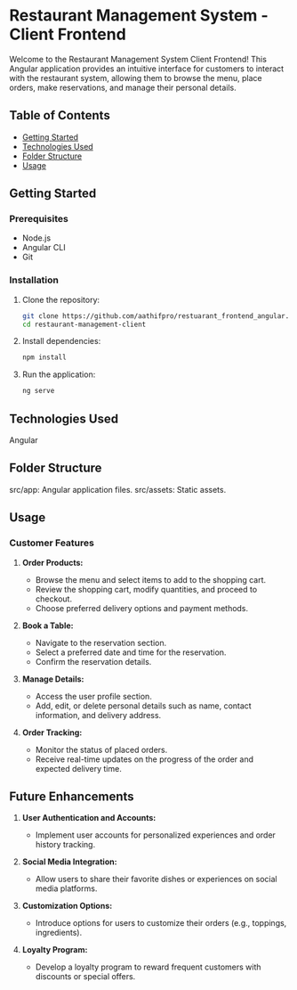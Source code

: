 # Restaurant Management System - Client Frontend

Welcome to the Restaurant Management System Client Frontend! This Angular application provides an intuitive interface for customers to interact with the restaurant system, allowing them to browse the menu, place orders, make reservations, and manage their personal details.

## Table of Contents

- [Getting Started](#getting-started)
- [Technologies Used](#technologies-used)
- [Folder Structure](#folder-structure)
- [Usage](#usage)

## Getting Started

### Prerequisites

- Node.js
- Angular CLI
- Git

### Installation

1. Clone the repository:

   ```bash
   git clone https://github.com/aathifpro/restuarant_frontend_angular.git
   cd restaurant-management-client

2. Install dependencies:

   ```bash
   npm install

3. Run the application:

   ```bash
   ng serve

## Technologies Used

Angular

## Folder Structure

src/app: Angular application files.
src/assets: Static assets.

## Usage

### Customer Features

1. **Order Products:**
   - Browse the menu and select items to add to the shopping cart.
   - Review the shopping cart, modify quantities, and proceed to checkout.
   - Choose preferred delivery options and payment methods.

2. **Book a Table:**
   - Navigate to the reservation section.
   - Select a preferred date and time for the reservation.
   - Confirm the reservation details.

3. **Manage Details:**
   - Access the user profile section.
   - Add, edit, or delete personal details such as name, contact information, and delivery address.

4. **Order Tracking:**
   - Monitor the status of placed orders.
   - Receive real-time updates on the progress of the order and expected delivery time.

## Future Enhancements

1. **User Authentication and Accounts:**
   - Implement user accounts for personalized experiences and order history tracking.

2. **Social Media Integration:**
   - Allow users to share their favorite dishes or experiences on social media platforms.

3. **Customization Options:**
   - Introduce options for users to customize their orders (e.g., toppings, ingredients).

4. **Loyalty Program:**
   - Develop a loyalty program to reward frequent customers with discounts or special offers.


